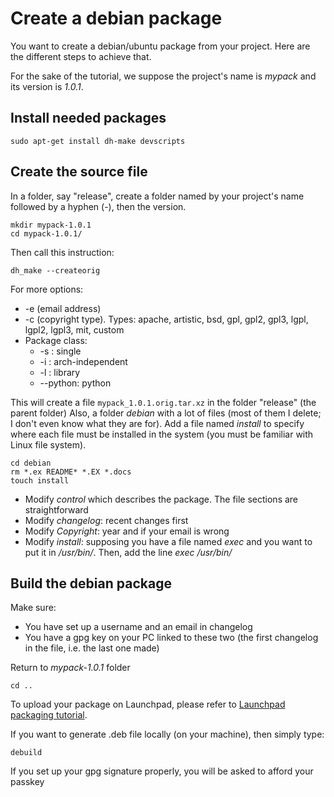 # Create a debian package

You want to create a debian/ubuntu package from your project.
Here are the different steps to achieve that.

For the sake of the tutorial, we suppose the project's name is *mypack* and its version is *1.0.1*.

## Install needed packages

```
sudo apt-get install dh-make devscripts
```

## Create the source file

In a folder, say "release", create a folder named by your project's name followed by a hyphen (-), then the version.

```
mkdir mypack-1.0.1
cd mypack-1.0.1/
```
Then call this instruction:

```
dh_make --createorig
```

For more options:

* -e (email address)
* -c (copyright type). Types: apache, artistic, bsd, gpl, gpl2, gpl3, lgpl, lgpl2, lgpl3, mit, custom
* Package class:
  * -s : single
  * -i : arch-independent
  * -l : library
  * --python: python

This will create a file `mypack_1.0.1.orig.tar.xz` in the folder "release" (the parent folder)
Also, a folder *debian* with a lot of files (most of them I delete; I don't even know what they are for).
Add a file named *install* to specify where each file must be installed in the system (you must be familiar with Linux file system).

```
cd debian
rm *.ex README* *.EX *.docs
touch install
```

* Modify *control* which describes the package. The file sections are straightforward
* Modify *changelog*: recent changes first
* Modify *Copyright*: year and if your email is wrong
* Modify *install*: supposing you have a file named *exec* and you want to put it in */usr/bin/*. Then, add the line *exec /usr/bin/*

## Build the debian package

Make sure:

* You have set up a username and an email in changelog
* You have a gpg key on your PC linked to these two (the first changelog in the file, i.e. the last one made)

Return to *mypack-1.0.1* folder

```
cd ..
```

To upload your package on Launchpad, please refer to [Launchpad packaging tutorial](ppa-pack.md).

If you want to generate .deb file locally (on your machine), then simply type:

```
debuild
```
If you set up your gpg signature properly, you will be asked to afford your passkey
